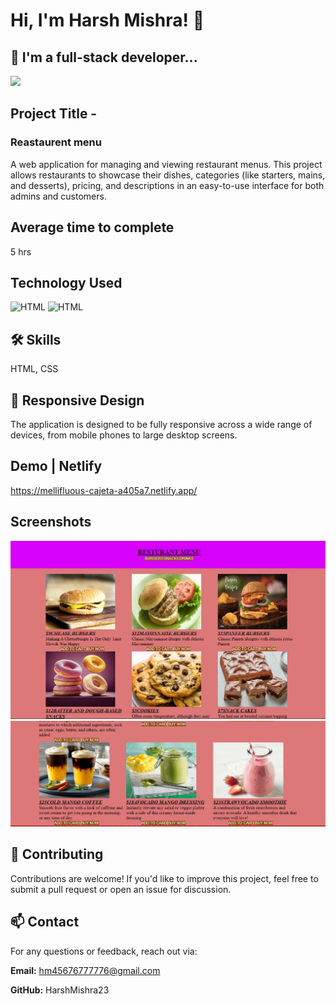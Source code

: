 # Hi, I'm Harsh Mishra! 👋


## 🚀 I'm a full-stack developer...
<img src="https://user-images.githubusercontent.com/73097560/115834477-dbab4500-a447-11eb-908a-139a6edaec5c.gif">

## Project Title - 
### Reastaurent menu


A web application for managing and viewing restaurant menus. This project allows restaurants to showcase their dishes, categories (like starters, mains, and desserts), pricing, and descriptions in an easy-to-use interface for both admins and customers.

## Average time to complete
5 hrs


## Technology Used



![HTML](https://img.shields.io/badge/FirstTech-HTML-blue)
![HTML](https://img.shields.io/badge/SecondTech-CSS-black)

## 🛠 Skills
HTML, CSS

## 📱 Responsive Design


The application is designed to be fully responsive across a wide range of devices, from mobile phones to large desktop screens.

## Demo | Netlify
https://mellifluous-cajeta-a405a7.netlify.app/

## Screenshots
![alt](./Image//image.png)
![alt](./Image/image%20copy.png)

## 🤝 Contributing

Contributions are welcome! If you'd like to improve this project, feel free to submit a pull request or open an issue for discussion.



## 📫 Contact
For any questions or feedback, reach out via:

**Email:** hm45676777776@gmail.com

**GitHub:** HarshMishra23

